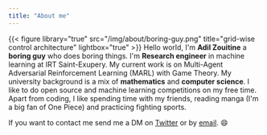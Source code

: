 ```yaml
---
title: "About me"
---
```


{{< figure library="true" src="/img/about/boring-guy.png" title="grid-wise control architecture" lightbox="true" >}}
Hello world,
I'm **Adil Zouitine** a **boring guy** who does boring things.
I'm **Research engineer** in machine learning at IRT Saint-Exupery. My current work is on Multi-Agent Adversarial Reinforcement Learning (MARL) with Game Theory.
My university background is a mix of **mathematics** and **computer science**.
I like to do open source and machine learning competitions on my free time.
Apart from coding, I like spending time with my friends, reading manga (I'm a big fan of One Piece) and practicing fighting sports.

If you want to contact me send me a DM on [Twitter](https://twitter.com/AdilZtn) or by [email](mailto:adilzouitinegm@gmail.com). :smile: